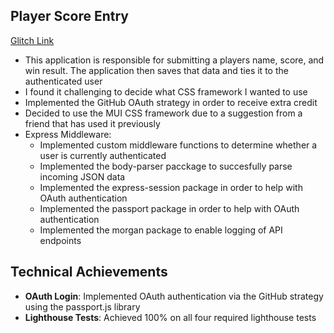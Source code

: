 ## Player Score Entry

[Glitch Link](http://a3-dtavana.glitch.me)

- This application is responsible for submitting a players name, score, and win result. The application then saves that data and ties it to the authenticated user
- I found it challenging to decide what CSS framework I wanted to use
- Implemented the GitHub OAuth strategy in order to receive extra credit
- Decided to use the MUI CSS framework due to a suggestion from a friend that has used it previously
- Express Middleware:
  - Implemented custom middleware functions to determine whether a user is currently authenticated
  - Implemented the body-parser pacckage to succesfully parse incoming JSON data
  - Implemented the express-session package in order to help with OAuth authentication
  - Implemented the passport package in order to help with OAuth authentication
  - Implemented the morgan package to enable logging of API endpoints

## Technical Achievements

- **OAuth Login**: Implemented OAuth authentication via the GitHub strategy using the passport.js library
- **Lighthouse Tests**: Achieved 100% on all four required lighthouse tests
